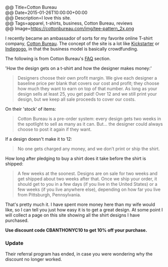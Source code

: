 @@ Title=Cotton Bureau  
@@ Date=2015-01-26T10:00:00+00:00  
@@ Description=I love this site.  
@@ Tags=apparel, t-shirts, business, Cotton Bureau, reviews    
@@ Image=https://cottonbureau.com/img/tee-pattern_2x.png  

I recently became an ambassador of sorts for my favorite online T-shirt company, [Cotton Bureau][cottonbureau]. The concept of the site is a lot like [Kickstarter][kickstarter] or [Indiegogo][indiegogo], in that the business model is basically crowdfunding.

The following is from Cotton Bureau's [FAQ][cottonbureau 2] section.

'How the design gets on a t-shirt and how the designer makes money:'
>Designers choose their own profit margin. We give each designer a baseline price per blank that covers our cost and profit; they choose how much they want to earn on top of that number. As long as your design sells at least 25, you get paid! Over 12 and we still print your design, but we keep all sale proceeds to cover our costs.

On their 'stock' of items:
>Cotton Bureau is a pre-order system: every design gets two weeks in the spotlight to sell as many as it can. But… the designer could always choose to post it again if they want.

If a design doesn't make it to 12:
>No one gets charged any money, and we don’t print or ship the shirt.

How long after pledging to buy a shirt does it take before the shirt is shipped:
>A few weeks at the soonest. Designs are on sale for two weeks and get shipped about two weeks after that. Once we ship your order, it should get to you in a few days (if you live in the United States) or a few weeks (if you live anywhere else), depending on how far you live from Pittsburgh, Pennsylvania.

That's pretty much it. I have spent more money here than my wife would like, so I can tell you just how easy it is to get a great design. At some point I will collect a page on this site showing all the shirt designs I have purchased. 

**Use discount code CBANTHONYC10 to get 10% off your purchase.**

<div class="update">

### Update

Their referral program has ended, in case you were wondering why the discount no longer worked.

</div>

[cottonbureau]: http://www.cottonbureau.com
[cottonbureau 2]: https://cottonbureau.com/faq
[indiegogo]: http://www.indiegogo.com
[kickstarter]: http://www.kickstarter.com